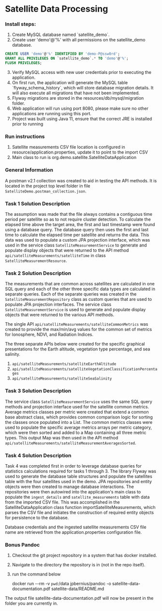 # Satellite Data Processing

### Install steps:
1. Create MySQL database named \`satellite_demo\`.
2. Create user 'demo'@'%' with all permissions on the satellite_demo database.
 
```sql
CREATE USER 'demo'@'%' IDENTIFIED BY 'demo-P@ssw0rd';
GRANT ALL PRIVILEGES ON `satellite_demo`.* TO 'demo'@'%';
FLUSH PRIVILEGES;
```

3. Verify MySQL access with new user credentials prior to executing the application.
4. On first run, the application will generate the MySQL table \`flyway_schema_history\`, which will store database migration details. It will also execute all migrations that have not been implemented.
5. Flyway migrations are stored in the resources/db/mysql/migration folder.
6. Web application will run using port 8080, please make sure no other applications are running using this port. 
7. Project was built using Java 11, ensure that the correct JRE is installed prior to running

### Run instructions 
1. Satellite measurements CSV file location is configured in resource/application.properties, update it to point to the import CSV
2. Main class to run is org.demo.satellite.SatelliteDataApplication

### General Information
A postman v2.1 collection was created to aid in testing the API methods. It is located in the project top level folder in file `SatelliteDemo.postman_collection.json`.

### Task 1 Solution Description
The assumption was made that the file always contains a contiguous time period per satellite so as to not require cluster detection. To calculate the elapsed time above the target area, the first and last timestamp were found using a database query. The database query then uses the first and last time to calculate the elapsed time per satellite and returns the data. This data was used to populate a custom JPA projection interface, which was used in the service class `SatelliteMeasurementService` to generate and populate display objects that were returned to the API method `api/satelliteMeasurements/satelliteTime` in class `SatelliteMeasurementResource`. 

### Task 2 Solution Description
The measurements that are common across satellites are calculated in one SQL query and each of the other three specific data types are calculated in separate queries. Each of the separate queries was created in the `SatelliteMeasurementRepository` class as custom queries that are used to populate JPA projection interfaces. The service class `SatelliteMeasurementService` is used to generate and populate display objects that were returned to the various API methods. 

The single API `api/satelliteMeasurements/satelliteCommonMetrics` was created to provide the max/min/avg values for the common set of metrics for Ionosphere, NDVI, and Radiation Indices. 

The three separate APIs below were created for the specific graphical presentations for the Earth altitude, vegetation type percentage, and sea salinity.
1. `api/satelliteMeasurements/satelliteEarthAltitude`
2. `api/satelliteMeasurements/satelliteVegetationClassificationPercentages`
3. `api/satelliteMeasurements/satelliteSeaSalinity`

### Task 3 Solution Description
The service class `SatelliteMeasurementService` uses the same SQL query methods and projection interface used for the satellite common metrics. Average metrics classes per metric were created that extend a common base abstract class, which provides common comparison logic for sorting the classes once populated into a List. The common metrics classes were used to populate the specific average metrics arrays per metric category, which were then sorted and added to a Map containing all three metric types. This output Map was then used in the API method `api/satelliteMeasurements/satelliteMeasurementAveragesSorted`.

### Task 4 Solution Description
Task 4 was completed first in order to leverage database queries for statistics calculations required for tasks 1 through 3. The library Flyway was used to generate the database table structures and populate the satellites table with the four satellites used in the demo. JPA repositories and entity objects were then created to manage database interactions. The repositories were then autowired into the application's main class to populate the `ingest_details` and `satellite_measurements` table with data from the imported CSV file. This was accomplished in the SatelliteDataApplication class function importSatelliteMeasurements, which parses the CSV file and initiates the construction of required entity objects for persistence to the database.

Database credentials and the ingested satellite measurements CSV file name are retrieved from the application.properties configuration file. 

### Bonus Pandoc
1. Checkout the git project repository in a system that has docker installed.
2. Navigate to the directory the repository is in (not in the repo itself).
3. run the command below

    docker run --rm -v `pwd`:/data jpbernius/pandoc -o satellite-data-documentation.pdf satellite-data/README.md

The output file satellite-data-documentation.pdf will now be present in the folder you are currently in.

